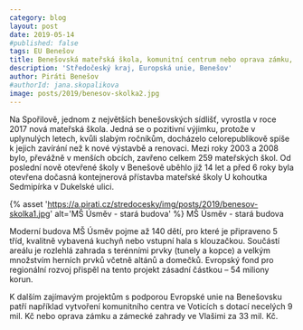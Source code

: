 ```yaml
---
category: blog
layout: post
date: 2019-05-14
#published: false
tags: EU Benešov
title: Benešovská mateřská škola, komunitní centrum nebo oprava zámku, to vše s přispěním unie
description: 'Středočeský kraj, Europská unie, Benešov'
author: Piráti Benešov
#authorId: jana.skopalikova
image: posts/2019/benesov-skolka2.jpg
---
```

Na Spořilově, jednom z největších benešovských sídlišť, vyrostla v roce 2017 nová mateřská škola. Jedná se o pozitivní výjimku, protože v uplynulých letech, kvůli slabým ročníkům, docházelo celorepublikově spíše k jejich zavírání než k nové výstavbě a renovaci. Mezi roky 2003 a 2008 bylo, převážně v menších obcích, zavřeno celkem 259 mateřských škol. Od poslední nově otevřené školy v Benešově uběhlo již 14 let a před 6 roky byla otevřena dočasná kontejnerová přístavba mateřské školy U kohoutka Sedmipírka v Dukelské ulici.

{% asset 'https://a.pirati.cz/stredocesky/img/posts/2019/benesov-skolka1.jpg' alt='MŠ Úsměv - stará budova' %}
MŠ Úsměv - stará budova

Moderní budova MŠ Úsměv pojme až 140 dětí, pro které je připraveno 5 tříd, kvalitně vybavená kuchyň nebo vstupní hala s klouzačkou. Součástí areálu je rozlehlá zahrada s terénními prvky (tunely a kopce) a velkým množstvím herních prvků včetně altánů a domečků. Evropský fond pro regionální rozvoj přispěl na tento projekt zásadní částkou – 54 miliony korun.

K dalším zajímavým projektům s podporou Evropské unie na Benešovsku patří například vytvoření komunitního centra ve Voticích s dotací necelých 9 mil. Kč nebo oprava zámku a zámecké zahrady ve Vlašimi za 33 mil. Kč.

